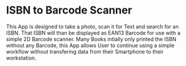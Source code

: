 # ISBN to Barcode Scanner
This App is designed to take a photo, scan it for Text and search for an ISBN. That ISBN will than be displayed as EAN13 Barcode for use with a simple 2D Barcode scanner. Many Books intially only printed the ISBN without any Barcode, this App allows User to continue using a simple workflow without transfering data from their Smartphone to their workstation.
